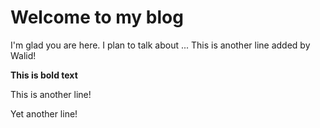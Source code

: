 # Welcome to my blog

I'm glad you are here. I plan to talk about ...
This is another line added by Walid!

**This is bold text**	

This is another line!

Yet another line!
